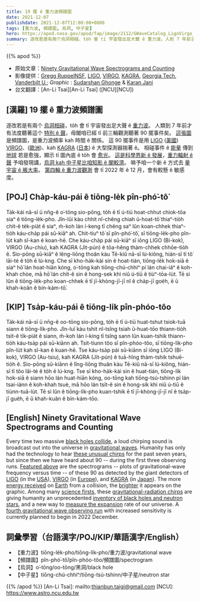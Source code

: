 ```yaml
---
title: 19 擺 ê 重力波頻譜圖
date: 2021-12-07
publishdate: 2021-12-07T12:00:00+0800
tags: [重力波, 頻譜圖, 烏洞, 中子星]
hero: https://apod.nasa.gov/apod/fap/image/2112/GWaveCatalog_LigoVirgo_1080.jpg
summary: 逐改若是有兩个烏洞相碰，to̍h 會 tī 宇宙發出足大聲 ê 重力波。人到 7 年前才有法度聽著這个特別 ê 聲，毋閣咱已經 tī 前三輪觀測聽著 90 擺事件矣。
---
```


{{% apod %}}

- 原始文章：[Ninety Gravitational Wave Spectrograms and Counting](https://apod.nasa.gov/apod/ap211207.html)
- 影像提供：[Gregg Ruppel](http://www.greggsastronomy.com/)[NSF](https://www.nsf.gov/), [LIGO](https://www.ligo.org/about.php), [VIRGO](http://public.virgo-gw.eu/the-virgo-collaboration/), [KAGRA](https://gwcenter.icrr.u-tokyo.ac.jp/en/organization), [Georgia Tech](https://physics.gatech.edu/), [Vanderbilt U.](https://as.vanderbilt.edu/physics/); *Graphic* : [Sudarshan Ghonge](https://humansofligo.blogspot.com/2019/05/sudarshan-ghonge.html) & [Karan Jani](https://www.karanjani.com/)
- 台文翻譯：[An-Li Tsai][An-Li Tsai] ([NCU][NCU])

## [漢羅] 19 擺 ê 重力波頻譜圖
逐改若是有兩个 [烏洞相碰][black holes collide]，to̍h 會 tī 宇宙發出足大聲 ê [重力波][gravitational waves]。
人類到 7 年前才有法度聽著這个 [特別 ê 聲][these unusual chirps]，毋閣咱已經 tī 前三輪觀測聽著 90 擺事件矣。
[這張圖][Featured above] 是頻譜圖，是重力波頻率 kah 時間 ê 關係。
這 90 擺事件是用 [LIGO][LIGO] ([美國][USA]) [VIRGO][VIRGO]、([歐洲][Europe])、kah [KAGRA][KAGRA] ([日本][Japan]) ê 大型探測器揣著 ê。
相碰事件 ê [能量][energy received]  傳到 [地球][Earth] 若是愈強，顯示 tī 圖內底 ê to̍h 會 [愈光][brighter]。
[這是科學界新 ê 發展][science firsts]，[重力輻射 ê 聲][gravitational-radiation chirps] 予咱發現講，[烏洞 kah 中子星比咱知影 ê 閣較濟][inventory of black holes and neutron stars]。
嘛予咱一个新 ê 方式去 [量宇宙 ê 脹大率][measure the expansion]。
[第四輪 ê 重力波觀測][fourth gravitational wave observing run] 會 tī 2022 年 ê 12 月，會有較懸 ê 敏感度。

## [POJ] Cha̍p-káu-pái ê tiōng-le̍k pîn-phó͘-tô͘
Ta̍k-kái nā-sī ū nn̄g-ê o͘-tōng sio-pōng, to̍h ē tī ú-tiū hoat-chhut chiok-tōa siaⁿ ê tiōng-le̍k-pho.
Jîn-lūi kàu chhit nî-chêng chiah ū-hoat-tō͘ thiaⁿ-tio̍h chit-ê te̍k-pia̍t ê siaⁿ, m̄-koh lán í-keng tī chêng saⁿ lûn koan-chhek thiaⁿ-tio̍h káu-cha̍p pái sū-kiāⁿ ah.
Chit-tiuⁿ tô͘ sī pîn-phó͘-tô͘, sī tiōng-le̍k-pho pîn-lu̍t kah sî-kan ê koan-hē.
Che káu-cha̍p pái sū-kiāⁿ sī iōng LIGO (Bí-kok), VIRGO (Au-chiu), kah KAGRA (Ji̍t-pún) ê tōa-hêng thàm-chhek chhōe-tio̍h ê.
Sio-pōng sū-kiāⁿ ê lêng-liōng thoân kàu Tē-kiû nā-sī lú-kiông, hián-sī tī tô͘ lāi-té ê to̍h ē lú-kng.
Che sī kho-ha̍k-kài sin ê hoat-tián, tiōng-le̍k hok-siā ê siaⁿ hō͘ lán hoat-hiān kóng, o͘-tōng kah tiōng-chú-chhiⁿ pí lán chai-iáⁿ ê koh-khah chòe, mā hō͘ lán chi̍t-ê sin ê hong-sek khì niû ú-tiū ê tiùⁿ-tōa-lu̍t.
Tē sì lûn ê tiōng-le̍k-pho koan-chhek ē tī jī-khòng-jī-jī nî ê cha̍p-jī goe̍h, ē ū khah-koân ê bín-kám-tō͘.

## [KIP]  Tsa̍p-káu-pái ê tiōng-li̍k pîn-phóo-tôo
Ta̍k-kái nā-sī ū nn̄g-ê oo-tōng sio-pōng, to̍h ē tī ú-tiū huat-tshut tsiok-tuā siann ê tiōng-li̍k-pho.
Jîn-luī kàu tshit nî-tsîng tsiah ū-huat-tōo thiann-tio̍h tsit-ê ti̍k-pia̍t ê siann, m̄-koh lán í-king tī tsîng sann lûn kuan-tshik thiann-tio̍h káu-tsa̍p pái sū-kiānn ah.
Tsit-tiunn tôo sī pîn-phóo-tôo, sī tiōng-li̍k-pho pîn-lu̍t kah sî-kan ê kuan-hē.
Tse káu-tsa̍p pái sū-kiānn sī iōng LIGO (Bí-kok), VIRGO (Au-tsiu), kah KAGRA (Ji̍t-pún) ê tuā-hîng thàm-tshik tshuē-tio̍h ê.
Sio-pōng sū-kiānn ê lîng-liōng thuân kàu Tē-kiû nā-sī lú-kiông, hián-sī tī tôo lāi-té ê to̍h ē lú-kng.
Tse sī kho-ha̍k-kài sin ê huat-tián, tiōng-li̍k hok-siā ê siann hōo lán huat-hiān kóng, oo-tōng kah tiōng-tsú-tshinn pí lán tsai-iánn ê koh-khah tsuè, mā hōo lán tsi̍t-ê sin ê hong-sik khì niû ú-tiū ê tiùnn-tuā-lu̍t.
Tē sì lûn ê tiōng-li̍k-pho kuan-tshik ē tī jī-khòng-jī-jī nî ê tsa̍p-jī gue̍h, ē ū khah-kuân ê bín-kám-tōo.

## [English] Ninety Gravitational Wave Spectrograms and Counting
Every time two massive [black holes collide][black holes collide], a loud chirping sound is broadcast out into the universe in [gravitational waves][gravitational waves].
Humanity has only had the technology to hear [these unusual chirps][these unusual chirps] for the past seven years, but since then we have heard about 90 -- during the first three observing runs.
[Featured above][Featured above] are the spectrograms -- plots of gravitational-wave frequency versus time -- of these 90 as detected by the giant detectors of [LIGO][LIGO] (in the [USA][USA]), [VIRGO][VIRGO] (in [Europe][Europe]), and [KAGRA][KAGRA] (in [Japan][Japan]).
The more [energy received][energy received] on [Earth][Earth] from a collision, the [brighter][brighter] it appears on the graphic.
Among many [science firsts][science firsts], these [gravitational-radiation chirps][gravitational-radiation chirps] are giving humanity an unprecedented [inventory of black holes and neutron stars][inventory of black holes and neutron stars], and a new way to [measure the expansion][measure the expansion] rate of our universe.
A [fourth gravitational wave observing run][fourth gravitational wave observing run] with increased sensitivity is currently planned to begin in 2022 December.

## 詞彙學習（台語漢字/POJ/KIP/華語漢字/English）
- 【重力波】tiōng-le̍k-pho/tiōng-li̍k-pho/重力波/gravitational wave
- 【頻譜圖】pîn-phó͘-tô͘/pîn-phóo-tôo/頻譜圖/spectrogram
- 【烏洞】o͘-tōng/oo-tōng/黑洞/black hole
- 【中子星】tiōng-chú-chhiⁿ/tiōng-tsú-tshinn/中子星/neutron star


{{% /apod %}}
[An-Li Tsai]: mailto:thianbun.taigi@gmail.com
[NCU]: https://www.astro.ncu.edu.tw

[copyright]: https://apod.nasa.gov/apod/fap/lib/about_apod.html#srapply

[black holes collide]:https://apod.nasa.gov/apod/ap190414.html
[gravitational waves]:https://spaceplace.nasa.gov/gravitational-waves/en/
[these unusual chirps]:https://www.ligo.caltech.edu/video/ligo20160211v2
[Featured above]:https://dcc.ligo.org/LIGO-G2102338/public
[LIGO]:https://youtu.be/PVNlPUcPlB0
[USA]:https://en.wikipedia.org/wiki/United_States
[VIRGO]:http://public.virgo-gw.eu/virgo-in-a-nutshell/
[Europe]:https://en.wikipedia.org/wiki/Europe
[KAGRA]:https://gwcenter.icrr.u-tokyo.ac.jp/en/kagra-gallery
[Japan]:https://en.wikipedia.org/wiki/Japan
[energy received]:https://apod.nasa.gov/apod/ap171016.html
[Earth]:https://www.nasa.gov/topics/earth/index.html
[brighter]:https://i.pinimg.com/550x/81/21/c0/8121c0291fa14d1fe52b9eb007741cac.jpg
[science firsts]:https://arxiv.org/abs/2111.03606
[gravitational-radiation chirps]:https://youtu.be/jtp71NT0GNg
[inventory of black holes and neutron stars]:https://www.ligo.org/science/Publication-O3bAstroDist/
[measure the expansion]:https://www.ligo.org/science/Publication-O3Cosmology/
[fourth gravitational wave observing run]:https://www.ligo.org/scientists/GWEMalerts.php
